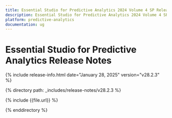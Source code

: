 ```yaml
---
title: Essential Studio for Predictive Analytics 2024 Volume 4 SP Release Release Notes  
description: Essential Studio for Predictive Analytics 2024 Volume 4 SP Release Release Notes  
platform: predictive-analytics
documentation: ug
---
```


# Essential Studio for Predictive Analytics  Release Notes  

{% include release-info.html date="January 28, 2025"  version="v28.2.3" %} 

{% directory path: _includes/release-notes/v28.2.3 %}

{% include {{file.url}} %}

{% enddirectory %}